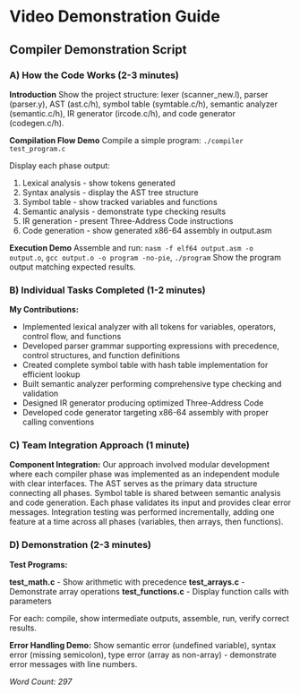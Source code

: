# Video Demonstration Guide

## Compiler Demonstration Script

### A) How the Code Works (2-3 minutes)

**Introduction**
Show the project structure: lexer (scanner_new.l), parser (parser.y), AST (ast.c/h), symbol table (symtable.c/h), semantic analyzer (semantic.c/h), IR generator (ircode.c/h), and code generator (codegen.c/h).

**Compilation Flow Demo**
Compile a simple program: `./compiler test_program.c`

Display each phase output:
1. Lexical analysis - show tokens generated
2. Syntax analysis - display the AST tree structure
3. Symbol table - show tracked variables and functions
4. Semantic analysis - demonstrate type checking results
5. IR generation - present Three-Address Code instructions
6. Code generation - show generated x86-64 assembly in output.asm

**Execution Demo**
Assemble and run: `nasm -f elf64 output.asm -o output.o`, `gcc output.o -o program -no-pie`, `./program`
Show the program output matching expected results.

### B) Individual Tasks Completed (1-2 minutes)

**My Contributions:**
- Implemented lexical analyzer with all tokens for variables, operators, control flow, and functions
- Developed parser grammar supporting expressions with precedence, control structures, and function definitions
- Created complete symbol table with hash table implementation for efficient lookup
- Built semantic analyzer performing comprehensive type checking and validation
- Designed IR generator producing optimized Three-Address Code
- Developed code generator targeting x86-64 assembly with proper calling conventions

### C) Team Integration Approach (1 minute)

**Component Integration:**
Our approach involved modular development where each compiler phase was implemented as an independent module with clear interfaces. The AST serves as the primary data structure connecting all phases. Symbol table is shared between semantic analysis and code generation. Each phase validates its input and provides clear error messages. Integration testing was performed incrementally, adding one feature at a time across all phases (variables, then arrays, then functions).

### D) Demonstration (2-3 minutes)

**Test Programs:**

**test_math.c** - Show arithmetic with precedence
**test_arrays.c** - Demonstrate array operations
**test_functions.c** - Display function calls with parameters

For each: compile, show intermediate outputs, assemble, run, verify correct results.

**Error Handling Demo:**
Show semantic error (undefined variable), syntax error (missing semicolon), type error (array as non-array) - demonstrate error messages with line numbers.

*Word Count: 297*
